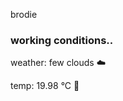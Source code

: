 brodie

<!--weather_start-->
### working conditions..

weather: few clouds ☁️

temp: 19.98 °C 👕

<!--weather_end-->
